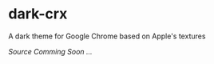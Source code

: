 dark-crx
========

A dark theme for Google Chrome based on Apple's textures

*Source Comming Soon ...*